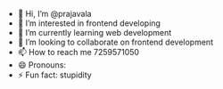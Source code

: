 - 👋 Hi, I’m @prajavala
- 👀 I’m interested in frontend developing
- 🌱 I’m currently learning web development
- 💞️ I’m looking to collaborate on frontend development
- 📫 How to reach me 7259571050
- 😄 Pronouns: 
- ⚡ Fun fact: stupidity

<!---
prajavala/prajavala is a ✨ special ✨ repository because its `README.md` (this file) appears on your GitHub profile.
You can click the Preview link to take a look at your changes.
--->
